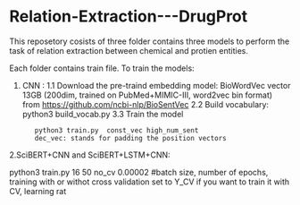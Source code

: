 # Relation-Extraction---DrugProt

This reposetory cosists of three folder contains three models to perform the task of relation extraction between chemical and protien entities. 

Each folder contains train file. 
To train the models:

1. CNN : 
      1.1 Download the pre-traind embedding model: BioWordVec vector 13GB (200dim, trained on PubMed+MIMIC-III, word2vec bin format) from 
           https://github.com/ncbi-nlp/BioSentVec
      2.2 Build vocabulary: 
          python3 build_vocab.py
      3.3 Train the model
  
          python3 train.py  const_vec high_num_sent 
          dec_vec: stands for padding the position vectors 
          
2.SciBERT+CNN and SciBERT+LSTM+CNN:
                   
   python3 train.py 16 50 no_cv 0.00002  #batch size, number of epochs, training with or withot cross validation set to Y_CV if you want to train it with CV, learning rat
   
